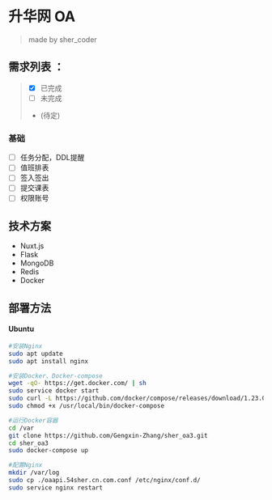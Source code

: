 # 升华网 OA
> made by sher_coder
## 需求列表 ：  
> - [x] 已完成  
> - [ ] 未完成  
> -  (待定)  
### 基础
  - [ ] 任务分配，DDL提醒  
  - [ ] 值班排表
  - [ ] 签入签出
  - [ ] 提交课表
  - [ ] 权限账号

## 技术方案
- Nuxt.js
- Flask
- MongoDB
- Redis
- Docker

## 部署方法  
#### Ubuntu  
``` bash
#安装Nginx
sudo apt update
sudo apt install nginx

#安装Docker、Docker-compose
wget -qO- https://get.docker.com/ | sh
sudo service docker start
sudo curl -L https://github.com/docker/compose/releases/download/1.23.0-rc2/docker-compose-`uname -s`-`uname -m` -o /usr/local/bin/docker-compose
sudo chmod +x /usr/local/bin/docker-compose

#运行Docker容器
cd /var
git clone https://github.com/Gengxin-Zhang/sher_oa3.git
cd sher_oa3
sudo docker-compose up

#配置Nginx
mkdir /var/log
sudo cp ./oaapi.54sher.cn.com.conf /etc/nginx/conf.d/
sudo service nginx restart
```
